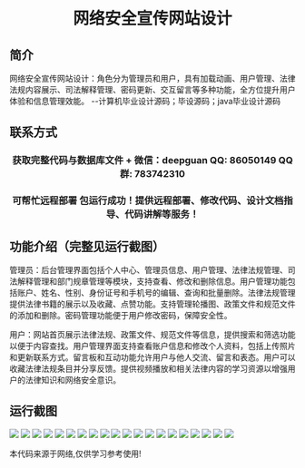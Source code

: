 <p><h1 align="center">网络安全宣传网站设计</h1></p>

## 简介
网络安全宣传网站设计：角色分为管理员和用户，具有加载动画、用户管理、法律法规内容展示、司法解释管理、密码更新、交互留言等多种功能，全方位提升用户体验和信息管理效能。    --计算机毕业设计源码；毕设源码；java毕业设计源码


## 联系方式
<p><h3 align="center">获取完整代码与数据库文件 + 微信：deepguan QQ: 86050149 QQ群: 783742310</h3></p>
<p><h3 align="center">可帮忙远程部署 包运行成功！提供远程部署、修改代码、设计文档指导、代码讲解等服务！</h3></p>

## 功能介绍（完整见运行截图）
管理员：后台管理界面包括个人中心、管理员信息、用户管理、法律法规管理、司法解释管理和部门规章管理等模块，支持查看、修改和删除信息。用户管理功能包括账户、姓名、性别、身份证号和手机号的编辑、查询和批量删除。法律法规管理提供法律书籍的展示以及收藏、点赞功能。支持管理轮播图、政策文件和规范文件的添加和删除。密码管理功能便于用户修改密码，保障安全性。

用户：网站首页展示法律法规、政策文件、规范文件等信息，提供搜索和筛选功能以便于内容查找。用户管理界面支持查看账户信息和修改个人资料，包括上传照片和更新联系方式。留言板和互动功能允许用户与他人交流、留言和表态。用户可以收藏法律法规条目并分享反馈。提供视频播放和相关法律内容的学习资源以增强用户的法律知识和网络安全意识。


## 运行截图
![](img/001.jpg)
![](img/002.jpg)
![](img/003.jpg)
![](img/004.jpg)
![](img/005.jpg)
![](img/006.jpg)
![](img/007.jpg)
![](img/008.jpg)
![](img/009.jpg)
![](img/010.jpg)
![](img/011.jpg)
![](img/012.jpg)
![](img/013.jpg)
![](img/014.jpg)
![](img/015.jpg)
![](img/016.jpg)
![](img/017.jpg)
![](img/018.jpg)
![](img/019.jpg)
![](img/020.jpg)

<p>本代码来源于网络,仅供学习参考使用!</p>
